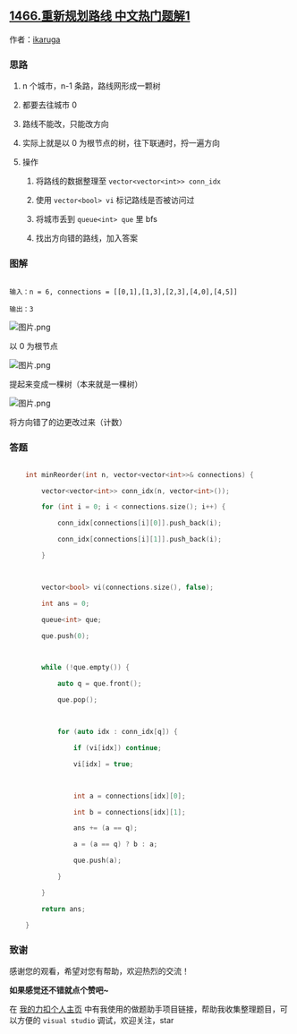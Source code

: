## [1466.重新规划路线 中文热门题解1](https://leetcode.cn/problems/reorder-routes-to-make-all-paths-lead-to-the-city-zero/solutions/100000/reorder-routes-by-ikaruga)

作者：[ikaruga](https://leetcode.cn/u/ikaruga)

### 思路
1. n 个城市，n-1 条路，路线网形成一颗树
2. 都要去往城市 0
3. 路线不能改，只能改方向
4. 实际上就是以 0 为根节点的树，往下联通时，捋一遍方向
5. 操作
    1. 将路线的数据整理至 `vector<vector<int>> conn_idx`
    2. 使用 `vector<bool> vi` 标记路线是否被访问过
    3. 将城市丢到 `queue<int> que` 里 bfs
    4. 找出方向错的路线，加入答案

### 图解
```
输入：n = 6, connections = [[0,1],[1,3],[2,3],[4,0],[4,5]]
输出：3
```

![图片.png](https://pic.leetcode-cn.com/12b971d1c99805a3dc48f87a910bfdf06a3841ec93678e05b4e3796415a243c2-%E5%9B%BE%E7%89%87.png)
以 0 为根节点

![图片.png](https://pic.leetcode-cn.com/381c504ccbf7fabd9b9e54898a634c4f229493b89b8a294b285a4c9d3ffbdad9-%E5%9B%BE%E7%89%87.png)
提起来变成一棵树（本来就是一棵树）

![图片.png](https://pic.leetcode-cn.com/55d027fa6951070d56e75bfc9ace188cb07854b63e4ff8e23ee2609396079eaf-%E5%9B%BE%E7%89%87.png)
将方向错了的边更改过来（计数）

### 答题
```C++ []
    int minReorder(int n, vector<vector<int>>& connections) {
        vector<vector<int>> conn_idx(n, vector<int>());
        for (int i = 0; i < connections.size(); i++) {
            conn_idx[connections[i][0]].push_back(i);
            conn_idx[connections[i][1]].push_back(i);
        }

        vector<bool> vi(connections.size(), false);
        int ans = 0;
        queue<int> que;
        que.push(0);

        while (!que.empty()) {
            auto q = que.front();
            que.pop();

            for (auto idx : conn_idx[q]) {
                if (vi[idx]) continue;
                vi[idx] = true;

                int a = connections[idx][0];
                int b = connections[idx][1];
                ans += (a == q);
                a = (a == q) ? b : a;
                que.push(a);
            }
        }
        return ans;
    }
```


### 致谢
感谢您的观看，希望对您有帮助，欢迎热烈的交流！  

**如果感觉还不错就点个赞吧~**

在 [我的力扣个人主页](https://leetcode-cn.com/u/ikaruga/) 中有我使用的做题助手项目链接，帮助我收集整理题目，可以方便的 `visual studio` 调试，欢迎关注，star

